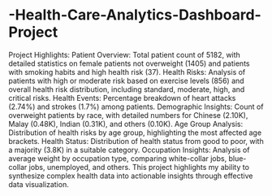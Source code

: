 # -Health-Care-Analytics-Dashboard-Project
Project Highlights:
Patient Overview: Total patient count of 5182, with detailed statistics on female patients not overweight (1405) and patients with smoking habits and high health risk (37).
Health Risks: Analysis of patients with high or moderate risk based on exercise levels (856) and overall health risk distribution, including standard, moderate, high, and critical risks.
Health Events: Percentage breakdown of heart attacks (2.74%) and strokes (1.7%) among patients.
Demographic Insights: Count of overweight patients by race, with detailed numbers for Chinese (2.10K), Malay (0.48K), Indian (0.31K), and others (0.10K).
Age Group Analysis: Distribution of health risks by age group, highlighting the most affected age brackets.
Health Status: Distribution of health status from good to poor, with a majority (3.8K) in a suitable category.
Occupation Insights: Analysis of average weight by occupation type, comparing white-collar jobs, blue-collar jobs, unemployed, and others.
This project highlights my ability to synthesize complex health data into actionable insights through effective data visualization.
